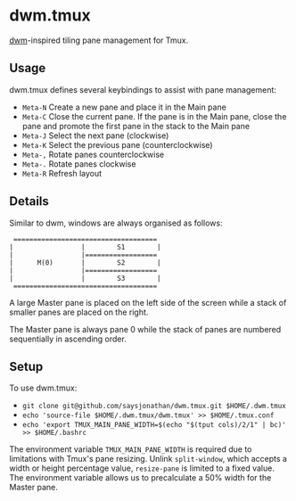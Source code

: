 dwm.tmux
===
[dwm](http://dwm.suckless.org/)-inspired tiling pane management for Tmux.

## Usage
dwm.tmux defines several keybindings to assist with pane management:

- `Meta-N` Create a new pane and place it in the Main pane
- `Meta-C` Close the current pane. If the pane is in the Main pane, close the pane and promote the first pane in the stack to the Main pane
- `Meta-J` Select the next pane (clockwise)
- `Meta-K` Select the previous pane (counterclockwise)
- `Meta-,` Rotate panes counterclockwise
- `Meta-.` Rotate panes clockwise
- `Meta-R` Refresh layout

## Details

Similar to dwm, windows are always organised as follows:

```
 ====================================
|                 |        S1        | 
|                 |==================
|      M(0)       |        S2        | 
|                 |==================
|                 |        S3        | 
 ====================================
```

A large Master pane is placed on the left side of the screen while a stack of smaller panes are placed on the right.

The Master pane is always pane 0 while the stack of panes are numbered sequentially in ascending order.

## Setup
To use dwm.tmux:

- `git clone git@github.com/saysjonathan/dwm.tmux.git $HOME/.dwm.tmux`
- `echo 'source-file $HOME/.dwm.tmux/dwm.tmux' >> $HOME/.tmux.conf`
- `echo 'export TMUX_MAIN_PANE_WIDTH=$(echo "$(tput cols)/2/1" | bc)' >> $HOME/.bashrc`

The environment variable `TMUX_MAIN_PANE_WIDTH` is required due to limitations with Tmux's pane resizing. Unlink `split-window`, which accepts a width or height percentage value, `resize-pane` is limited to a fixed value. The environment variable allows us to precalculate a 50% width for the Master pane.
